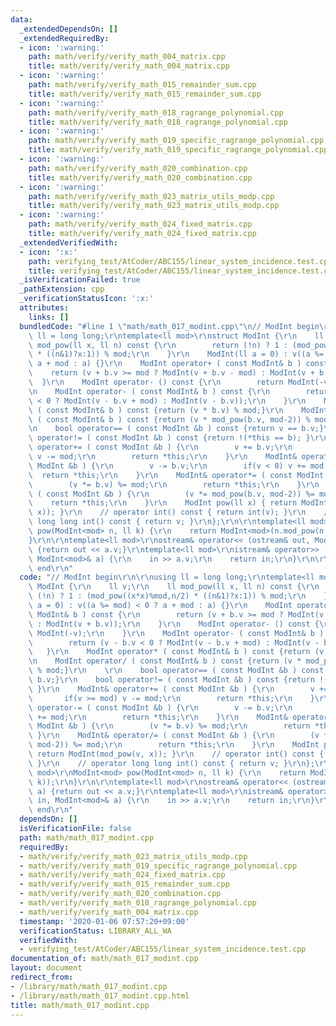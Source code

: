 ```yaml
---
data:
  _extendedDependsOn: []
  _extendedRequiredBy:
  - icon: ':warning:'
    path: math/verify/verify_math_004_matrix.cpp
    title: math/verify/verify_math_004_matrix.cpp
  - icon: ':warning:'
    path: math/verify/verify_math_015_remainder_sum.cpp
    title: math/verify/verify_math_015_remainder_sum.cpp
  - icon: ':warning:'
    path: math/verify/verify_math_018_ragrange_polynomial.cpp
    title: math/verify/verify_math_018_ragrange_polynomial.cpp
  - icon: ':warning:'
    path: math/verify/verify_math_019_specific_ragrange_polynomial.cpp
    title: math/verify/verify_math_019_specific_ragrange_polynomial.cpp
  - icon: ':warning:'
    path: math/verify/verify_math_020_combination.cpp
    title: math/verify/verify_math_020_combination.cpp
  - icon: ':warning:'
    path: math/verify/verify_math_023_matrix_utils_modp.cpp
    title: math/verify/verify_math_023_matrix_utils_modp.cpp
  - icon: ':warning:'
    path: math/verify/verify_math_024_fixed_matrix.cpp
    title: math/verify/verify_math_024_fixed_matrix.cpp
  _extendedVerifiedWith:
  - icon: ':x:'
    path: verifying_test/AtCoder/ABC155/linear_system_incidence.test.cpp
    title: verifying_test/AtCoder/ABC155/linear_system_incidence.test.cpp
  _isVerificationFailed: true
  _pathExtension: cpp
  _verificationStatusIcon: ':x:'
  attributes:
    links: []
  bundledCode: "#line 1 \"math/math_017_modint.cpp\"\n// ModInt begin\r\n\r\nusing\
    \ ll = long long;\r\ntemplate<ll mod>\r\nstruct ModInt {\r\n    ll v;\r\n    ll\
    \ mod_pow(ll x, ll n) const {\r\n        return (!n) ? 1 : (mod_pow((x*x)%mod,n/2)\
    \ * ((n&1)?x:1)) % mod;\r\n    }\r\n    ModInt(ll a = 0) : v((a %= mod) < 0 ?\
    \ a + mod : a) {}\r\n    ModInt operator+ ( const ModInt& b ) const {\r\n    \
    \    return (v + b.v >= mod ? ModInt(v + b.v - mod) : ModInt(v + b.v));\r\n  \
    \  }\r\n    ModInt operator- () const {\r\n        return ModInt(-v);\r\n    }\r\
    \n    ModInt operator- ( const ModInt& b ) const {\r\n        return (v - b.v\
    \ < 0 ? ModInt(v - b.v + mod) : ModInt(v - b.v));\r\n    }\r\n    ModInt operator*\
    \ ( const ModInt& b ) const {return (v * b.v) % mod;}\r\n    ModInt operator/\
    \ ( const ModInt& b ) const {return (v * mod_pow(b.v, mod-2)) % mod;}\r\n    \r\
    \n    bool operator== ( const ModInt &b ) const {return v == b.v;}\r\n    bool\
    \ operator!= ( const ModInt &b ) const {return !(*this == b); }\r\n    ModInt&\
    \ operator+= ( const ModInt &b ) {\r\n        v += b.v;\r\n        if(v >= mod)\
    \ v -= mod;\r\n        return *this;\r\n    }\r\n    ModInt& operator-= ( const\
    \ ModInt &b ) {\r\n        v -= b.v;\r\n        if(v < 0) v += mod;\r\n      \
    \  return *this;\r\n    }\r\n    ModInt& operator*= ( const ModInt &b ) {\r\n\
    \        (v *= b.v) %= mod;\r\n        return *this;\r\n    }\r\n    ModInt& operator/=\
    \ ( const ModInt &b ) {\r\n        (v *= mod_pow(b.v, mod-2)) %= mod;\r\n    \
    \    return *this;\r\n    }\r\n    ModInt pow(ll x) { return ModInt(mod_pow(v,\
    \ x)); }\r\n    // operator int() const { return int(v); }\r\n    // operator\
    \ long long int() const { return v; }\r\n};\r\n\r\ntemplate<ll mod>\r\nModInt<mod>\
    \ pow(ModInt<mod> n, ll k) {\r\n    return ModInt<mod>(n.mod_pow(n.v, k));\r\n\
    }\r\n\r\ntemplate<ll mod>\r\nostream& operator<< (ostream& out, ModInt<mod> a)\
    \ {return out << a.v;}\r\ntemplate<ll mod>\r\nistream& operator>> (istream& in,\
    \ ModInt<mod>& a) {\r\n    in >> a.v;\r\n    return in;\r\n}\r\n\r\n// ModInt\
    \ end\r\n"
  code: "// ModInt begin\r\n\r\nusing ll = long long;\r\ntemplate<ll mod>\r\nstruct\
    \ ModInt {\r\n    ll v;\r\n    ll mod_pow(ll x, ll n) const {\r\n        return\
    \ (!n) ? 1 : (mod_pow((x*x)%mod,n/2) * ((n&1)?x:1)) % mod;\r\n    }\r\n    ModInt(ll\
    \ a = 0) : v((a %= mod) < 0 ? a + mod : a) {}\r\n    ModInt operator+ ( const\
    \ ModInt& b ) const {\r\n        return (v + b.v >= mod ? ModInt(v + b.v - mod)\
    \ : ModInt(v + b.v));\r\n    }\r\n    ModInt operator- () const {\r\n        return\
    \ ModInt(-v);\r\n    }\r\n    ModInt operator- ( const ModInt& b ) const {\r\n\
    \        return (v - b.v < 0 ? ModInt(v - b.v + mod) : ModInt(v - b.v));\r\n \
    \   }\r\n    ModInt operator* ( const ModInt& b ) const {return (v * b.v) % mod;}\r\
    \n    ModInt operator/ ( const ModInt& b ) const {return (v * mod_pow(b.v, mod-2))\
    \ % mod;}\r\n    \r\n    bool operator== ( const ModInt &b ) const {return v ==\
    \ b.v;}\r\n    bool operator!= ( const ModInt &b ) const {return !(*this == b);\
    \ }\r\n    ModInt& operator+= ( const ModInt &b ) {\r\n        v += b.v;\r\n \
    \       if(v >= mod) v -= mod;\r\n        return *this;\r\n    }\r\n    ModInt&\
    \ operator-= ( const ModInt &b ) {\r\n        v -= b.v;\r\n        if(v < 0) v\
    \ += mod;\r\n        return *this;\r\n    }\r\n    ModInt& operator*= ( const\
    \ ModInt &b ) {\r\n        (v *= b.v) %= mod;\r\n        return *this;\r\n   \
    \ }\r\n    ModInt& operator/= ( const ModInt &b ) {\r\n        (v *= mod_pow(b.v,\
    \ mod-2)) %= mod;\r\n        return *this;\r\n    }\r\n    ModInt pow(ll x) {\
    \ return ModInt(mod_pow(v, x)); }\r\n    // operator int() const { return int(v);\
    \ }\r\n    // operator long long int() const { return v; }\r\n};\r\n\r\ntemplate<ll\
    \ mod>\r\nModInt<mod> pow(ModInt<mod> n, ll k) {\r\n    return ModInt<mod>(n.mod_pow(n.v,\
    \ k));\r\n}\r\n\r\ntemplate<ll mod>\r\nostream& operator<< (ostream& out, ModInt<mod>\
    \ a) {return out << a.v;}\r\ntemplate<ll mod>\r\nistream& operator>> (istream&\
    \ in, ModInt<mod>& a) {\r\n    in >> a.v;\r\n    return in;\r\n}\r\n\r\n// ModInt\
    \ end\r\n"
  dependsOn: []
  isVerificationFile: false
  path: math/math_017_modint.cpp
  requiredBy:
  - math/verify/verify_math_023_matrix_utils_modp.cpp
  - math/verify/verify_math_019_specific_ragrange_polynomial.cpp
  - math/verify/verify_math_024_fixed_matrix.cpp
  - math/verify/verify_math_015_remainder_sum.cpp
  - math/verify/verify_math_020_combination.cpp
  - math/verify/verify_math_018_ragrange_polynomial.cpp
  - math/verify/verify_math_004_matrix.cpp
  timestamp: '2020-01-06 07:57:20+09:00'
  verificationStatus: LIBRARY_ALL_WA
  verifiedWith:
  - verifying_test/AtCoder/ABC155/linear_system_incidence.test.cpp
documentation_of: math/math_017_modint.cpp
layout: document
redirect_from:
- /library/math/math_017_modint.cpp
- /library/math/math_017_modint.cpp.html
title: math/math_017_modint.cpp
---
```


